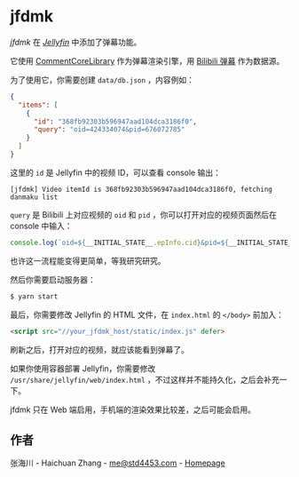 # jfdmk

*jfdmk* 在 [*Jellyfin*](https://jellyfin.org/) 中添加了弹幕功能。

它使用 [CommentCoreLibrary](https://github.com/jabbany/CommentCoreLibrary) 作为弹幕渲染引擎，用 [Bilibili 弹幕](https://github.com/SocialSisterYi/bilibili-API-collect/blob/master/danmaku/danmaku_xml.md) 作为数据源。

为了使用它，你需要创建 `data/db.json` ，内容例如：

```json
{
  "items": [
    {
      "id": "368fb92303b596947aad104dca3186f0",
      "query": "oid=424334074&pid=676072785"
    }
  ]
}
```

这里的 `id` 是 Jellyfin 中的视频 ID，可以查看 console 输出：

```
[jfdmk] Video itemId is 368fb92303b596947aad104dca3186f0, fetching danmaku list
```

`query` 是 Bilibili 上对应视频的 `oid` 和 `pid` ，你可以打开对应的视频页面然后在 console 中输入：

```js
console.log(`oid=${__INITIAL_STATE__.epInfo.cid}&pid=${__INITIAL_STATE__.epInfo.aid}`)
```

也许这一流程能变得更简单，等我研究研究。

然后你需要启动服务器：

```bash
$ yarn start
```

最后，你需要修改 Jellyfin 的 HTML 文件，在 `index.html` 的 `</body>` 前加入：

```html
<script src="//your_jfdmk_host/static/index.js" defer>
```

刷新之后，打开对应的视频，就应该能看到弹幕了。

如果你使用容器部署 Jellyfin，你需要修改 `/usr/share/jellyfin/web/index.html` ，不过这样并不能持久化，之后会补充一下。

jfdmk 只在 Web 端启用，手机端的渲染效果比较差，之后可能会启用。

## 作者

张海川 - Haichuan Zhang - [me@std4453.com](mailto:me@std4453.com) - [Homepage](https://blog.std4453.com:444)
